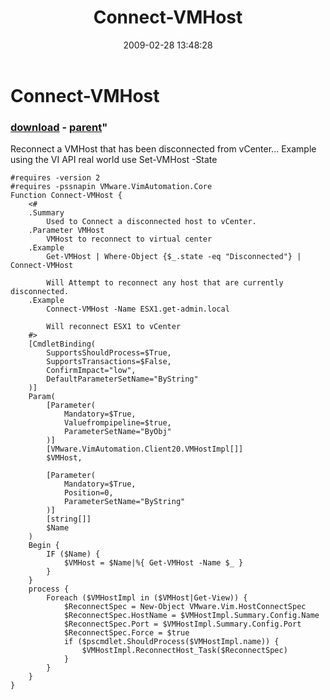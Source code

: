 ﻿---
pid:            902
parent:         899
children:       
poster:         glnsize
title:          Connect-VMHost
date:           2009-02-28 13:48:28
format:         posh
---

# Connect-VMHost

### [download](902.ps1) - [parent](899.md)"

Reconnect a VMHost that has been disconnected from vCenter... Example using the VI API real world use Set-VMHost -State

```posh
#requires -version 2 
#requires -pssnapin VMware.VimAutomation.Core 
Function Connect-VMHost {
    <#
    .Summary
        Used to Connect a disconnected host to vCenter.
    .Parameter VMHost
        VMHost to reconnect to virtual center
    .Example
        Get-VMHost | Where-Object {$_.state -eq "Disconnected"} | Connect-VMHost
        
        Will Attempt to reconnect any host that are currently disconnected.
    .Example
        Connect-VMHost -Name ESX1.get-admin.local
        
        Will reconnect ESX1 to vCenter
    #>
    [CmdletBinding(
        SupportsShouldProcess=$True,
	    SupportsTransactions=$False,
	    ConfirmImpact="low",
	    DefaultParameterSetName="ByString"
	)]
    Param(
        [Parameter(
            Mandatory=$True,
            Valuefrompipeline=$true,
            ParameterSetName="ByObj"
        )]
        [VMware.VimAutomation.Client20.VMHostImpl[]]
        $VMHost,
        
        [Parameter(
            Mandatory=$True,
            Position=0,
            ParameterSetName="ByString"
        )]
        [string[]]
        $Name
    )
    Begin {
        IF ($Name) {
            $VMHost = $Name|%{ Get-VMHost -Name $_ }
        }
    }
    process {
        Foreach ($VMHostImpl in ($VMHost|Get-View)) {
            $ReconnectSpec = New-Object VMware.Vim.HostConnectSpec
            $ReconnectSpec.HostName = $VMHostImpl.Summary.Config.Name
            $ReconnectSpec.Port = $VMHostImpl.Summary.Config.Port
            $ReconnectSpec.Force = $true
            if ($pscmdlet.ShouldProcess($VMHostImpl.name)) {
                $VMHostImpl.ReconnectHost_Task($ReconnectSpec)
            }
        }
    }
}
```
